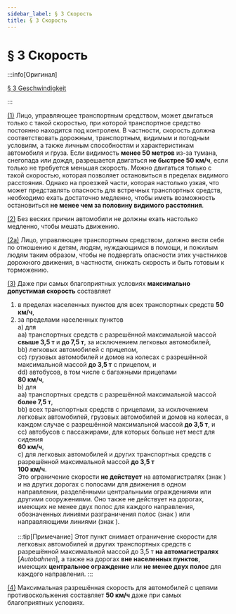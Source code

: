 ```yaml
---
sidebar_label: § 3 Скорость
title: § 3 Скорость
---
```


<VerifiedTranslationIcon />

# § 3 Скорость

:::info[Оригинал]

[§ 3 Geschwindigkeit](https://www.gesetze-im-internet.de/stvo_2013/__3.html)

:::

<span id="1">[(1)](#1)</span> Лицо, управляющее транспортным средством, может двигаться
только с такой скоростью, при которой транспортное средство постоянно находится под
контролем. В частности, скорость должна соответствовать дорожным, транспортным, видимым
и погодным условиям, а также личным способностям и характеристикам автомобиля и груза.
Если видимость **менее 50 метров** из-за тумана, снегопада или дождя, разрешается двигаться
**не быстрее 50 км/ч**, если только не требуется меньшая скорость. Можно двигаться только
с такой скоростью, которая позволяет остановиться в пределах видимого расстояния.
Однако на проезжей части, которая настолько узкая, что может представлять опасность
для встречных транспортных средств, необходимо ехать достаточно медленно, чтобы иметь
возможность остановиться **не менее чем за половину видимого расстояния**.

<span id="2">[(2)](#2)</span> Без веских причин автомобили не должны ехать настолько
медленно, чтобы мешать движению.

<span id="2a">[(2a)](#2a)</span> Лицо, управляющее транспортным средством, должно
вести себя по отношению к детям, людям, нуждающимся в помощи, и пожилым людям таким
образом, чтобы не подвергать опасности этих участников дорожного движения, в частности,
снижать скорость и быть готовым к торможению.

<span id="3">[(3)](#3)</span> Даже при самых благоприятных условиях **максимально допустимая
скорость** составляет

1. в пределах населенных пунктов для всех транспортных средств **50 км/ч**,
2. за пределами населенных пунктов  
   a) для  
   <MdTab />aa) транспортных средств с разрешённой максимальной массой **свыше 3,5 т** и **до 7,5 т**, за исключением легковых автомобилей,  
   <MdTab />bb) легковых автомобилей с прицепом,  
   <MdTab />cc) грузовых автомобилей и домов на колесах с разрешённой максимальной массой **до 3,5 т** с прицепом, и  
   <MdTab />dd) автобусов, в том числе с багажными прицепами  
   <MdTab />**80 км/ч**,  
   b) для  
   <MdTab />aa) транспортных средств с разрешённой максимальной массой **более 7,5 т**,  
   <MdTab />bb) всех транспортных средств с прицепами, за исключением легковых автомобилей, грузовых автомобилей и домов на колесах, в каждом случае с разрешённой максимальной массой **до 3,5 т**, и  
   <MdTab />cc) автобусов с пассажирами, для которых больше нет мест для сидения  
   <MdTab />**60 км/ч**,  
   c) для легковых автомобилей и других транспортных средств с разрешённой максимальной массой **до 3,5 т**  
   **100 км/ч**.  
   Это ограничение скорости **не действует** на автомагистралях (знак <TrafficSign sign="330.1" />) и на других дорогах с полосами для движения в одном направлении, разделёнными центральными ограждениями или другими сооружениями. Оно также не действует на дорогах, имеющих не менее двух полос для каждого направления, обозначенных линиями разграничения полос (знак <TrafficSign sign="295" />) или направляющими линиями (знак <TrafficSign sign="340" />).<br/><br/>
   :::tip[Примечание]
   Этот пункт снимает ограничение скорости для легковых автомобилей и других транспортных средств с разрешённой максимальной массой до 3,5 т **на автомагистралях** [*Autobahnen*], а также на дорогах **вне населенных пунктов**, имеющих **центральное ограждение** или **не менее двух полос** для каждого направления.
   :::

<span id="4">[(4)](#4)</span> Максимальная разрешённая скорость для автомобилей с
цепями противоскольжения составляет **50 км/ч** даже при самых благоприятных условиях.
